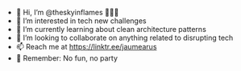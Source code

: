 - 👋 Hi, I’m @theskyinflames 👨🏻‍💻
- 👀 I’m interested in tech new challenges
- 🌱 I’m currently learning about clean architecture patterns
- 💞️ I’m looking to collaborate on anything related to disrupting tech
- 📫 Reach me at https://linktr.ee/jaumearus
- 🎯 Remember: No fun, no party 

<!---
theskyinflames/theskyinflames is a ✨ special ✨ repository because its `README.md` (this file) appears on your GitHub profile.
You can click the Preview link to take a look at your changes.
--->
